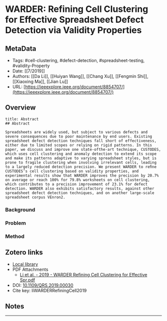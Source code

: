 # WARDER: Refining Cell Clustering for Effective Spreadsheet Defect Detection via Validity Properties

## MetaData

* Tags: #cell-clustering, #defect-detection, #spreadsheet-testing, #validity-Property
* Date: [[7/2019]]
* Authors: [[Da Li]], [[Huiyan Wang]], [[Chang Xu]], [[Fengmin Shi]], [[Xiaoxing Ma]], [[Jian Lu]]
* URL: [https://ieeexplore.ieee.org/document/8854707/](https://ieeexplore.ieee.org/document/8854707/)

## Overview

```ad-quote
title: Abstract
## Abstract

Spreadsheets are widely used, but subject to various defects and severe consequences due to poor maintenance by end users. Existing spreadsheet defect detection techniques fall short of effectiveness, either due to limited scopes or relying on rigid patterns. In this paper, we discuss and improve one state-ofthe-art technique, CUSTODES, which uses cell clustering and anomaly detection to extend its scope and make its patterns adaptive to varying spreadsheet styles, but is prone to fragile clustering when involving irrelevant cells, leading to a largely reduced detection precision. We present WARDER to reﬁne CUSTODES’s cell clustering based on validity properties, and experimental results show that WARDER improves the precision by 20.7% on average or reach 100% for 79.8% worksheets on cell clustering, which contributes to a precision improvement of 23.1% for defect detection. WARDER also exhibits satisfactory results, against other spreadsheet defect detection techniques, and on another large-scale spreadsheet corpus VEnron2.

```

### Background

### Problem

### Method

## Zotero links

* [Local library](zotero://select/items/1_CAEBIKAK)
* PDF Attachments
	- [Li et al. - 2019 - WARDER Refining Cell Clustering for Effective Spr.pdf](zotero://open-pdf/library/items/26VP4EZJ)
* DOI: [10.1109/QRS.2019.00030](https://doi.org/10.1109/QRS.2019.00030)
* Cite key: liWARDERRefiningCell2019

## Notes











***

